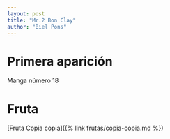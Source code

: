 ```yaml
---
layout: post
title: "Mr.2 Bon Clay"
author: "Biel Pons"
---
```


# Primera aparición

Manga número 18

# Fruta

[Fruta Copia copia]({% link frutas/copia-copia.md %})